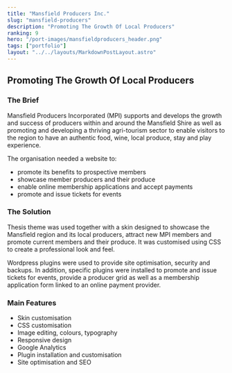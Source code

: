 ```yaml
---
title: "Mansfield Producers Inc."
slug: "mansfield-producers"
description: "Promoting The Growth Of Local Producers"
ranking: 9
hero: "/port-images/mansfieldproducers_header.png"
tags: ["portfolio"]
layout: "../../layouts/MarkdownPostLayout.astro"
---
```


## Promoting The Growth Of Local Producers

### The Brief

Mansfield Producers Incorporated (MPI) supports and develops the growth and success of producers within and around the Mansfield Shire as well as promoting and developing a thriving agri-tourism sector to enable visitors to the region to have an authentic food, wine, local produce, stay and play experience.

The organisation needed a website to:

- promote its benefits to prospective members
- showcase member producers and their produce
- enable online membership applications and accept payments
- promote and issue tickets for events

### The Solution

Thesis theme was used together with a skin designed to showcase the Mansfield region and its local producers, attract new MPI members and promote current members and their produce. It was customised using CSS to create a professional look and feel.

Wordpress plugins were used to provide site optimisation, security and backups. In addition, specific plugins were installed to promote and issue tickets for events, provide a producer grid as well as a membership application form linked to an online payment provider.

### Main Features

- Skin customisation
- CSS customisation
- Image editing, colours, typography
- Responsive design
- Google Analytics
- Plugin installation and customisation
- Site optimisation and SEO
